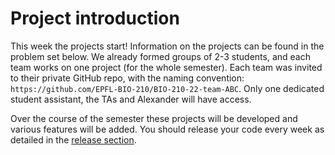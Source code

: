 # Project introduction

This week the projects start! Information on the projects can be found in the problem set below. We already formed groups of 2-3 students, and each team works on one project (for the whole semester). Each team was invited to their private GitHub repo, with the naming convention: `https://github.com/EPFL-BIO-210/BIO-210-22-team-ABC`. Only one dedicated student assistant, the TAs and Alexander will have access.

Over the course of the semester these projects will be developed and various features will be added. You should release your code every week as detailed in the [release section](docs/release_notes).

<object data="../week5/week5.pdf" type="application/pdf" width="100%" height="900px"></object>
